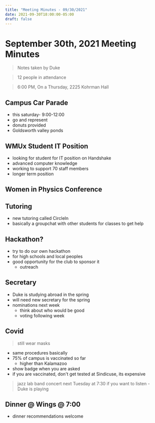 ```yaml
---
title: "Meeting Minutes - 09/30/2021"
date: 2021-09-30T18:00:00-05:00
draft: false
---
```


# September 30th, 2021 Meeting Minutes
> Notes taken by Duke

> 12 people in attendance

> 6:00 PM, On a Thursday, 2225 Kohrman Hall

## Campus Car Parade
- this saturday- 9:00-12:00
- go and represent
- donuts provided
- Goldsworth valley ponds

## WMUx Student IT Position
- looking for student for IT position on Handshake
- advanced computer knowledge
- working to support 70 staff members
- longer term position

## Women in Physics Conference

## Tutoring
- new tutoring called CircleIn
- basically a groupchat with other students for classes to get help

## Hackathon?
- try to do our own hackathon
- for high schools and local peoples
- good opportunity for the club to sponsor it
    - outreach

## Secretary
- Duke is studying abroad in the spring
- will need new secretary for the spring
- nominations next week
    - think about who would be good
    - voting following week

## Covid
> still wear masks
- same procedures basically
- 75% of campus is vaccinated so far
    - higher than Kalamazoo
- show badge when you are asked
- if you are vaccinated, don't get tested at Sindicuse, its expensive

> jazz lab band concert next Tuesday at 7:30 if you want to listen
    - Duke is playing

## Dinner @ Wings @ 7:00
- dinner recommendations welcome
